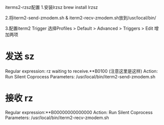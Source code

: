 
iterms2-rzsz配置
1.安装lrzsz
brew install lrzsz

2.将iterm2-send-zmodem.sh & iterm2-recv-zmodem.sh放到/usr/local/bin/

3.配置iterm2 Trigger
选择Profiles > Default > Advanced > Triggers > Edit
增加两项
# 发送 sz
Regular expression: rz waiting to receive.\*\*B0100 (注意这里是这样)
Action: Run Silent Coprocess
Parameters: /usr/local/bin/iterm2-send-zmodem.sh
# 接收 rz
Regular expression:\*\*B00000000000000
Action: Run Silent Coprocess
Parameters: /usr/local/bin/iterm2-recv-zmodem.sh



